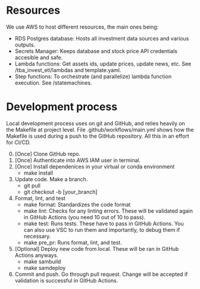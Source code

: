 # Resources

We use AWS to host different resources, the main ones being:
- RDS Postgres database: Hosts all investment data sources and various outputs.
- Secrets Manager: Keeps database and stock price API credentials accesible and safe.
- Lambda functions: Get assets ids, update prices, update news, etc. See /tba_invest_etl/lambdas and template.yaml.
- Step functions: To orchestrate (and parallelize) lambda function execution. See /statemachines.


# Development process

Local development process uses on git and GitHub, and relies heavily on the Makefile at project level. File .github/workflows/main.yml shows how the Makefile is used during a push to the GitHub repository. All this in an effort for CI/CD.

0. [Once] Clone GitHub repo.
1. [Once] Authenticate into AWS IAM user in terminal.
2. [Once] Install dependenices in your virtual or conda environment
    - make install
3. Update code. Make a branch.
    - git pull
    - git checkout -b [your_branch]
4. Format, lint, and test
    - make format: Standardizes the code format
    - make lint: Checks for any linting errors. These will be validated again in GitHub Actions (you need 10 out of 10 to pass).
    - make test: Runs tests. These have to pass in GitHub Actions. You can also use VSC to run them and importantly, to debug them if necessary.
    - make pre_pr: Runs format, lint, and test.
5. [Optional] Deploy new code from local. These will be ran in GitHub Actions anyways.
    - make sambuild
    - make samdeploy
6. Commit and push. Go through pull request. Change will be accepted if validation is successful in GitHub Actions.
